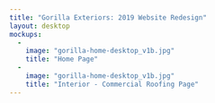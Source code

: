 ```yaml
---
title: "Gorilla Exteriors: 2019 Website Redesign"
layout: desktop
mockups:
  -
    image: "gorilla-home-desktop_v1b.jpg"
    title: "Home Page"
  -
    image: "gorilla-home-desktop_v1b.jpg"
    title: "Interior - Commercial Roofing Page"
---
```

